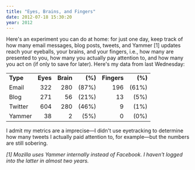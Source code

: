 ```yaml
---
title: "Eyes, Brains, and Fingers"
date: 2012-07-18 15:30:20
year: 2012
---
```

Here's an experiment you can do at home: for just one day, keep track of how many email messages, blog posts, tweets, and Yammer [1] updates reach your eyeballs, your brains, and your fingers, i.e., how many are presented to you, how many you actually pay attention to, and how many you act on (if only to save for later). Here's my data from last Wednesday:
<table>
<tbody>
<tr>
<td><strong>Type</strong></td>
<td><strong>Eyes</strong></td>
<td><strong>Brain</strong></td>
<td align="right"><strong>(%)</strong></td>
<td><strong>Fingers</strong></td>
<td align="right"><strong>(%)</strong></td>
</tr>
<tr>
<td>Email</td>
<td align="right">322</td>
<td align="right">280</td>
<td align="right">(87%)</td>
<td align="right">196</td>
<td align="right">(61%)</td>
</tr>
<tr>
<td>Blog</td>
<td align="right">271</td>
<td align="right">56</td>
<td align="right">(21%)</td>
<td align="right">13</td>
<td align="right">(5%)</td>
</tr>
<tr>
<td>Twitter</td>
<td align="right">604</td>
<td align="right">280</td>
<td align="right">(46%)</td>
<td align="right">9</td>
<td align="right">(1%)</td>
</tr>
<tr>
<td>Yammer</td>
<td align="right">38</td>
<td align="right">2</td>
<td align="right">(5%)</td>
<td align="right">0</td>
<td align="right">(0%)</td>
</tr>
</tbody>
</table>
I admit my metrics are a imprecise&mdash;I didn't use eyetracking to determine how many tweets I actually paid attention to, for example&mdash;but the numbers are still sobering.

<em>[1] Mozilla uses Yammer internally instead of Facebook. I haven't logged into the latter in almost two years.</em>
